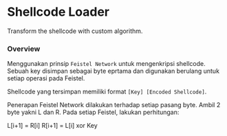 # Shellcode Loader

Transform the shellcode with custom algorithm.

### Overview

Menggunakan prinsip `Feistel Network` untuk mengenkripsi shellcode. Sebuah key disimpan sebagai byte eprtama dan digunakan berulang untuk setiap operasi pada Feistel.

Shellcode yang tersimpan memiliki format `[Key] [Encoded Shellcode]`.

Penerapan Feistel Network dilakukan terhadap setiap pasang byte. Ambil 2 byte yakni L dan R. Pada setiap Feistel, lakukan perhitungan:

L[i+1] = R[i]
R[i+1] = L[i] xor Key